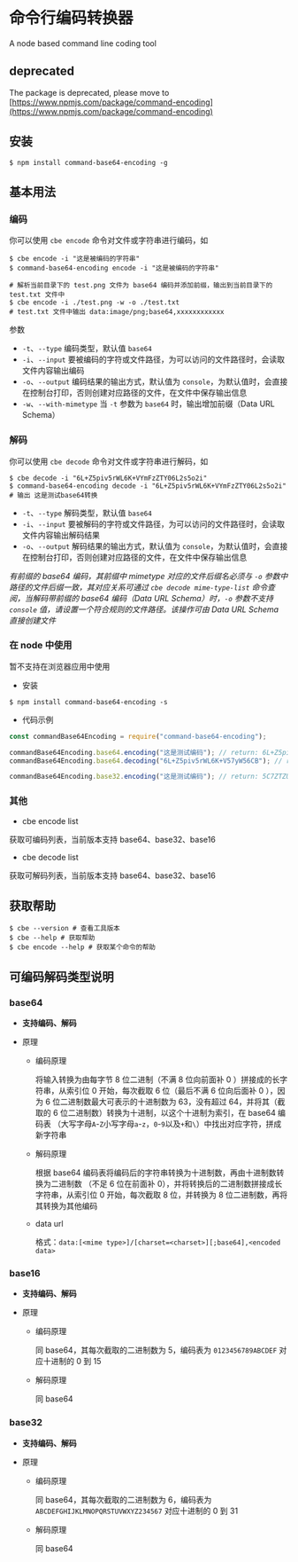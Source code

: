 # 命令行编码转换器

A node based command line coding tool

## deprecated

The package is deprecated, please move to [https://www.npmjs.com/package/command-encoding](https://www.npmjs.com/package/command-encoding)

## 安装

```shell
$ npm install command-base64-encoding -g
```

## 基本用法

### 编码

你可以使用 `cbe encode` 命令对文件或字符串进行编码，如

```shell
$ cbe encode -i "这是被编码的字符串"
$ command-base64-encoding encode -i "这是被编码的字符串"
```

```shell
# 解析当前目录下的 test.png 文件为 base64 编码并添加前缀，输出到当前目录下的 test.txt 文件中
$ cbe encode -i ./test.png -w -o ./test.txt
# test.txt 文件中输出 data:image/png;base64,xxxxxxxxxxxx
```

参数

- `-t`、`--type` 编码类型，默认值 `base64`
- `-i`、`--input` 要被编码的字符或文件路径，为可以访问的文件路径时，会读取文件内容输出编码
- `-o`、`--output` 编码结果的输出方式，默认值为 `console`，为默认值时，会直接在控制台打印，否则创建对应路径的文件，在文件中保存输出信息
- `-w`、`--with-mimetype` 当 `-t` 参数为 `base64` 时，输出增加前缀（Data URL Schema）

### 解码

你可以使用 `cbe decode` 命令对文件或字符串进行解码，如

```shell
$ cbe decode -i "6L+Z5piv5rWL6K+VYmFzZTY06L2s5o2i"
$ command-base64-encoding decode -i "6L+Z5piv5rWL6K+VYmFzZTY06L2s5o2i"
# 输出 这是测试base64转换
```

- `-t`、`--type` 解码类型，默认值 `base64`
- `-i`、`--input` 要被解码的字符或文件路径，为可以访问的文件路径时，会读取文件内容输出解码结果
- `-o`、`--output` 解码结果的输出方式，默认值为 `console`，为默认值时，会直接在控制台打印，否则创建对应路径的文件，在文件中保存输出信息

*有前缀的 base64 编码，其前缀中 mimetype 对应的文件后缀名必须与 `-o` 参数中路径的文件后缀一致，其对应关系可通过 `cbe decode mime-type-list` 命令查阅，当解码带前缀的 base64 编码（Data URL Schema）时，`-o` 参数不支持 `console` 值，请设置一个符合规则的文件路径。该操作可由 Data URL Schema 直接创建文件*

### 在 node 中使用

暂不支持在浏览器应用中使用

- 安装

```shell
$ npm install command-base64-encoding -s
```

- 代码示例

```js
const commandBase64Encoding = require("command-base64-encoding");

commandBase64Encoding.base64.encoding("这是测试编码"); // return: 6L+Z5piv5rWL6K+V57yW56CB
commandBase64Encoding.base64.decoding("6L+Z5piv5rWL6K+V57yW56CB"); // return: Buffer<xxxx>

commandBase64Encoding.base32.encoding("这是测试编码"); // return: 5C7ZTZUYV7TLLC7IV6K6PPEW46QIC
```

### 其他

- cbe encode list

获取可编码列表，当前版本支持 base64、base32、base16

- cbe decode list

获取可解码列表，当前版本支持 base64、base32、base16

## 获取帮助

```shell
$ cbe --version # 查看工具版本
$ cbe --help # 获取帮助
$ cbe encode --help # 获取某个命令的帮助
```

## 可编码解码类型说明

### base64

+ **支持编码、解码**

+ 原理

  + 编码原理

    将输入转换为由每字节 8 位二进制（不满 8 位向前面补 0 ）拼接成的长字符串，从索引位 0 开始，每次截取 6 位（最后不满 6 位向后面补 0 ），因为 6 位二进制数最大可表示的十进制数为 63，没有超过 64，并将其（截取的 6 位二进制数）转换为十进制，以这个十进制为索引，在 base64 编码表 （大写字母`A`-`Z`小写字母`a`-`z`，`0`-`9`以及`+`和`\`）中找出对应字符，拼成新字符串

  + 解码原理

    根据 base64 编码表将编码后的字符串转换为十进制数，再由十进制数转换为二进制数 （不足 6 位在前面补 0），并将转换后的二进制数拼接成长字符串，从索引位 0 开始，每次截取 8 位，并转换为 8 位二进制数，再将其转换为其他编码

  + data url 

    格式：`data:[<mime type>]/[charset=<charset>][;base64],<encoded data>`

### base16

+ **支持编码、解码**

+ 原理

  + 编码原理

    同 base64，其每次截取的二进制数为 5，编码表为 `0123456789ABCDEF` 对应十进制的 0 到 15

  + 解码原理

    同 base64

### base32

+ **支持编码、解码**

+ 原理

  + 编码原理

    同 base64，其每次截取的二进制数为 6，编码表为 `ABCDEFGHIJKLMNOPQRSTUVWXYZ234567` 对应十进制的 0 到 31

  + 解码原理

    同 base64
